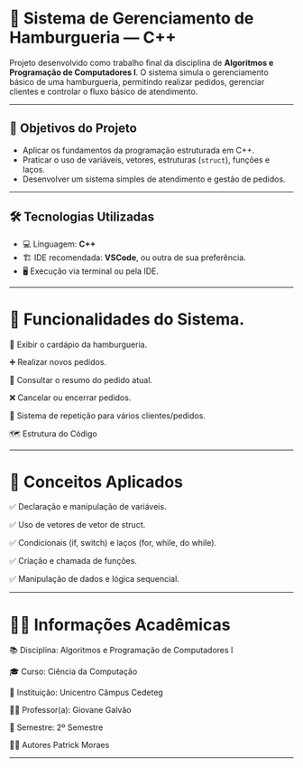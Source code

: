 # 🍔 Sistema de Gerenciamento de Hamburgueria — C++

Projeto desenvolvido como trabalho final da disciplina de **Algoritmos e Programação de Computadores I**. O sistema simula o gerenciamento básico de uma hamburgueria, permitindo realizar pedidos, gerenciar clientes e controlar o fluxo básico de atendimento.

---

## 🎯 Objetivos do Projeto

- Aplicar os fundamentos da programação estruturada em C++.
- Praticar o uso de variáveis, vetores, estruturas (`struct`), funções e laços.
- Desenvolver um sistema simples de atendimento e gestão de pedidos.

---

## 🛠️ Tecnologias Utilizadas

- 💻 Linguagem: **C++**
- 🏗️ IDE recomendada: **VSCode**, ou outra de sua preferência.
- 🖥️ Execução via terminal ou pela IDE.

---

# 🍟 Funcionalidades do Sistema.

📑 Exibir o cardápio da hamburgueria.

➕ Realizar novos pedidos.

🧾 Consultar o resumo do pedido atual.

❌ Cancelar ou encerrar pedidos.

🔁 Sistema de repetição para vários clientes/pedidos.

🗺️ Estrutura do Código

---

# 📑 Conceitos Aplicados

✅ Declaração e manipulação de variáveis.

✅ Uso de vetores de vetor de struct.

✅ Condicionais (if, switch) e laços (for, while, do while).

✅ Criação e chamada de funções.

✅ Manipulação de dados e lógica sequencial.

---

# 👨‍🏫 Informações Acadêmicas

📚 Disciplina: Algoritmos e Programação de Computadores I

🎓 Curso: Ciência da Computação

🏫 Instituição: Unicentro Câmpus Cedeteg

👨‍🏫 Professor(a): Giovane Galvão

📅 Semestre: 2º Semestre

👨‍💻 Autores
Patrick Moraes

---
